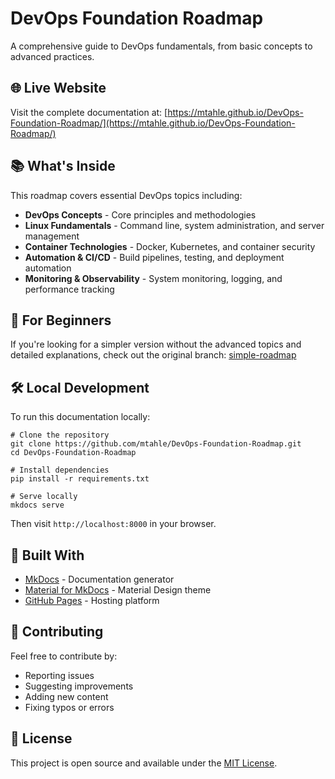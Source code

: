 # DevOps Foundation Roadmap

A comprehensive guide to DevOps fundamentals, from basic concepts to advanced practices.

## 🌐 Live Website

Visit the complete documentation at: [https://mtahle.github.io/DevOps-Foundation-Roadmap/](https://mtahle.github.io/DevOps-Foundation-Roadmap/)

## 📚 What's Inside

This roadmap covers essential DevOps topics including:

- **DevOps Concepts** - Core principles and methodologies
- **Linux Fundamentals** - Command line, system administration, and server management
- **Container Technologies** - Docker, Kubernetes, and container security
- **Automation & CI/CD** - Build pipelines, testing, and deployment automation
- **Monitoring & Observability** - System monitoring, logging, and performance tracking

## 🚀 For Beginners

If you're looking for a simpler version without the advanced topics and detailed explanations, check out the original branch: [simple-roadmap](https://github.com/mtahle/DevOps-Foundation-Roadmap/tree/simple-roadmap)

## 🛠️ Local Development

To run this documentation locally:

    # Clone the repository
    git clone https://github.com/mtahle/DevOps-Foundation-Roadmap.git
    cd DevOps-Foundation-Roadmap
    
    # Install dependencies
    pip install -r requirements.txt
    
    # Serve locally
    mkdocs serve

Then visit `http://localhost:8000` in your browser.

## 📖 Built With

- [MkDocs](https://www.mkdocs.org/) - Documentation generator
- [Material for MkDocs](https://squidfunk.github.io/mkdocs-material/) - Material Design theme
- [GitHub Pages](https://pages.github.com/) - Hosting platform

## 🤝 Contributing

Feel free to contribute by:

- Reporting issues
- Suggesting improvements
- Adding new content
- Fixing typos or errors

## 📄 License

This project is open source and available under the [MIT License](LICENSE).
